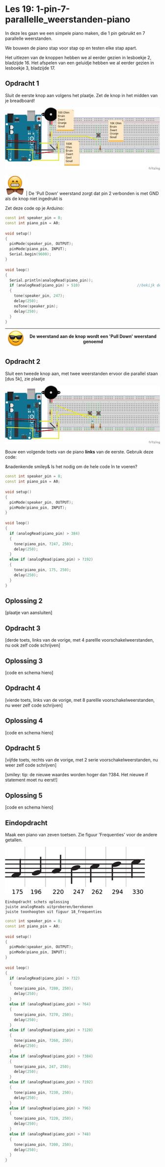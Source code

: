 # Les 19: 1-pin-7-parallelle_weerstanden-piano

In deze les gaan we een simpele piano maken, die 1 pin gebruikt en 7 parallelle weerstanden.

We bouwen de piano stap voor stap op en testen elke stap apart.

Het uitlezen van de knoppen hebben we al eerder gezien in lesboekje 2, bladzijde 16.
Het afspelen van een geluidje hebben we al eerder gezien in lesboekje 3, bladzijde 17.

## Opdracht 1

Sluit de eerste knop aan volgens het plaatje. Zet de knop in het midden van je breadboard!

![Een pin](19_fig_1_bb.png)

![Bowtie](EmojiBowtie.png) | De 'Pull Down' weerstand zorgt dat pin 2 verbonden is met GND als de knop niet ingedrukt is

Zet deze code op je Arduino:

```c++
const int speaker_pin = 8;
const int piano_pin = A0;

void setup()
{
  pinMode(speaker_pin, OUTPUT);
  pinMode(piano_pin, INPUT);
  Serial.begin(9600);
}

void loop()
{
  Serial.println(analogRead(piano_pin));
  if (analogRead(piano_pin) > 510)                          //bekijk de Seriële monitor !!
  {
    tone(speaker_pin, 247);
    delay(250);
    noTone(speaker_pin);
    delay(250);
  }
}
```

![Sunglasses](EmojiSunglasses.png) | De weerstand aan de knop wordt een 'Pull Down' weerstand genoemd
:-------------:|:----------------------------------------: 


## Opdracht 2

Sluit een tweede knop aan, met twee weerstanden ervoor die parallel staan [dus 5k], zie plaatje


![Een pin](19_fig_2_bb.png)


Bouw een volgende toets van de piano **links** van de eerste. Gebruik deze code:

&nadenkende smiley& Is het nodig om de hele code In te voeren?

```c++
const int speaker_pin = 8;
const int piano_pin = A0;

void setup()
{
  pinMode(speaker_pin, OUTPUT);
  pinMode(piano_pin, INPUT);
}

void loop()
{
  if (analogRead(piano_pin) > 384)
  {
    tone(piano_pin, ?247, 250);
    delay(250);
  }
  else if (analogRead(piano_pin) > ?192)
  {
    tone(piano_pin, 175, 250);
    delay(250);
  }
}
```

## Oplossing 2

[plaatje van aansluiten]

## Opdracht 3

[derde toets, links van de vorige, met 4 parellle voorschakelweerstanden, nu ook zelf code schrijven]

## Oplossing 3

[code en schema hiero]

## Opdracht 4

[vierde toets, links van de vorige, met 8 parellle voorschakelweerstanden, nu weer zelf code schrijven]

## Oplossing 4

[code en schema hiero]

## Opdracht 5

[vijfde toets, rechts van de vorige, met 2 serie voorschakelweerstanden, nu weer zelf code schrijven]

[smiley: tip: de nieuwe waardes worden hoger dan ?384. Het nieuwe if statement moet nu eerst!]

## Oplossing 5

[code en schema hiero]

## Eindopdracht

Maak een piano van zeven toetsen. Zie figuur 'Frequenties' voor de andere getallen.

![Frequenties](18_frequenties.png)

```
Eindopdracht schets oplossing
juiste analogReads uitproberen/berekenen
juiste toonhoogten uit figuur 18_frequenties
```

```c++
const int speaker_pin = 8;
const int piano_pin = A0;

void setup()
{
  pinMode(speaker_pin, OUTPUT);
  pinMode(piano_pin, INPUT);
}

void loop()
{
  if (analogRead(piano_pin) > ?32)
  {
    tone(piano_pin, ?280, 250); 
    delay(250);
  }
  else if (analogRead(piano_pin) > ?64)
  {
    tone(piano_pin, ?270, 250); 
    delay(250);
  }
  else if (analogRead(piano_pin) > ?128)
  {
    tone(piano_pin, ?260, 250); 
    delay(250);
  }
  else if (analogRead(piano_pin) > ?384)
  {
    tone(piano_pin, 247, 250); 
    delay(250);
  }
  else if (analogRead(piano_pin) > ?192)
  {
    tone(piano_pin, ?230, 250);
    delay(250);
  }
  else if (analogRead(piano_pin) > ?96)
  {
    tone(piano_pin, ?220, 250);
    delay(250);
  }
  else if (analogRead(piano_pin) > ?48) 
  {
    tone(piano_pin, ?200, 250);
    delay(250);
  }
}
```
